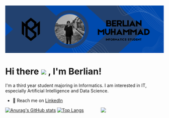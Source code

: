 ![alt text](https://github.com/berlianm/berlianm/blob/main/Github%20Profile.png)

# Hi there <img src="https://media.giphy.com/media/hvRJCLFzcasrR4ia7z/giphy.gif" width="25px"> , I'm Berlian!

  I'm a third year student majoring in Informatics. I am interested in IT, especially Artificial Intelligence and Data Science.
  
  - 💼 Reach me on <a href="https://www.linkedin.com/in/berlianm/">LinkedIn</a>

<a href="https://myoctocat.dev/@sw-yx/octocat">
  <img align="right" src="https://tenor.com/id/view/satoru-gojo-gif-21717749" width=200 />
</a>

[![Anurag's GitHub stats](https://github-readme-stats.vercel.app/api?username=berlianm&count_private=true)](https://github-readme-stats-11km-git-master-berlianm.vercel.app/)
[![Top Langs](https://github-readme-stats.vercel.app/api/top-langs/?username=berlianm&layout=compact&langs_count=7)](https://github-readme-stats-11km-git-master-berlianm.vercel.app/)
<!---
berlianm/berlianm is a ✨ special ✨ repository because its `README.md` (this file) appears on your GitHub profile.
You can click the Preview link to take a look at your changes.
--->
